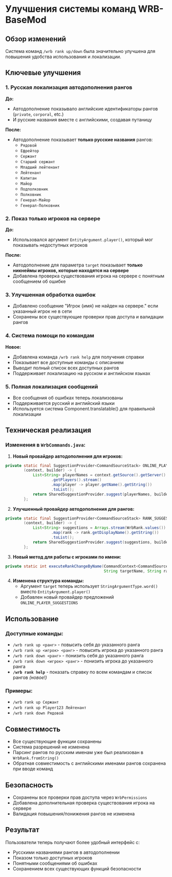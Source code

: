 # Улучшения системы команд WRB-BaseMod

## Обзор изменений

Система команд `/wrb rank up/down` была значительно улучшена для повышения удобства использования и локализации.

## Ключевые улучшения

### 1. Русская локализация автодополнения рангов

**До:**
- Автодополнение показывало английские идентификаторы рангов (`private`, `corporal`, etc.)
- И русские названия вместе с английскими, создавая путаницу

**После:**
- Автодополнение показывает **только русские названия** рангов:
  - `Рядовой`
  - `Ефрейтор`
  - `Сержант`
  - `Старший сержант`
  - `Младший лейтенант`
  - `Лейтенант`
  - `Капитан`
  - `Майор`
  - `Подполковник`
  - `Полковник`
  - `Генерал-Майор`
  - `Генерал-Полковник`

### 2. Показ только игроков на сервере

**До:**
- Использовался аргумент `EntityArgument.player()`, который мог показывать недоступных игроков

**После:**
- Автодополнение для параметра `target` показывает **только никнеймы игроков, которые находятся на сервере**
- Добавлена проверка существования игрока на сервере с понятным сообщением об ошибке

### 3. Улучшенная обработка ошибок

- Добавлено сообщение "Игрок {имя} не найден на сервере." если указанный игрок не в сети
- Сохранены все существующие проверки прав доступа и валидации рангов

### 4. Система помощи по командам

**Новое:**
- Добавлена команда `/wrb rank help` для получения справки
- Показывает все доступные команды с описанием
- Выводит полный список всех доступных рангов
- Поддерживает локализацию на русском и английском языках

### 5. Полная локализация сообщений

- Все сообщения об ошибках теперь локализованы
- Поддерживается русский и английский языки
- Используется система Component.translatable() для правильной локализации

## Техническая реализация

### Изменения в `WrbCommands.java`:

1. **Новый провайдер автодополнения для игроков:**
```java
private static final SuggestionProvider<CommandSourceStack> ONLINE_PLAYER_SUGGESTIONS =
        (context, builder) -> {
            List<String> playerNames = context.getSource().getServer().getPlayerList()
                    .getPlayers().stream()
                    .map(player -> player.getName().getString())
                    .toList();
            return SharedSuggestionProvider.suggest(playerNames, builder);
        };
```

2. **Улучшенный провайдер автодополнения для рангов:**
```java
private static final SuggestionProvider<CommandSourceStack> RANK_SUGGESTIONS =
        (context, builder) -> {
            List<String> suggestions = Arrays.stream(WrbRank.values())
                    .map(rank -> rank.getDisplayName().getString())
                    .toList();
            return SharedSuggestionProvider.suggest(suggestions, builder);
        };
```

3. **Новый метод для работы с игроками по имени:**
```java
private static int executeRankChangeByName(CommandContext<CommandSourceStack> ctx, 
                                           String targetName, String rawRank, boolean promotion)
```

4. **Изменена структура команды:**
   - Аргумент `target` теперь использует `StringArgumentType.word()` вместо `EntityArgument.player()`
   - Добавлен новый провайдер предложений `ONLINE_PLAYER_SUGGESTIONS`

## Использование

### Доступные команды:

- `/wrb rank up <ранг>` - повысить себя до указанного ранга
- `/wrb rank up <игрок> <ранг>` - повысить игрока до указанного ранга  
- `/wrb rank down <ранг>` - понизить себя до указанного ранга
- `/wrb rank down <игрок> <ранг>` - понизить игрока до указанного ранга
- **`/wrb rank help`** - показать справку по всем командам и список рангов *(новое!)*

### Примеры:

- `/wrb rank up Сержант`
- `/wrb rank up Player123 Лейтенант`
- `/wrb rank down Рядовой`

## Совместимость

- Все существующие функции сохранены
- Система разрешений не изменена
- Парсинг рангов по русским именам уже был реализован в `WrbRank.fromString()`
- Обратная совместимость с английскими именами рангов сохранена при вводе команд

## Безопасность

- Сохранены все проверки прав доступа через `WrbPermissions`
- Добавлена дополнительная проверка существования игрока на сервере
- Валидация повышения/понижения рангов не изменена

## Результат

Пользователи теперь получают более удобный интерфейс с:
- Русскими названиями рангов в автодополнении
- Показом только доступных игроков
- Понятными сообщениями об ошибках
- Сохранением всех существующих функций безопасности